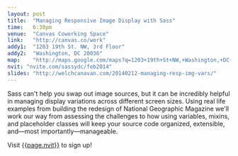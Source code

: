 ```yaml
---
layout: post
title:  "Managing Responsive Image Display with Sass"
time:   6:30pm
venue:  "Canvas Coworking Space"
link:   "http://canvas.co/work"
addy1:  "1203 19th St. NW, 3rd Floor"
addy2:  "Washington, DC 20036"
map:    "http://maps.google.com/maps?q=1203+19th+St+NW,+Washington,+DC+20036"
nvit: "nvite.com/sassydc/feb2014"
slides: "http://welchcanavan.com/20140212-managing-resp-img-vars/"
---
```


Sass can't help you swap out image sources, but it can be incredibly helpful in managing display variations across different screen sizes. Using real life examples from building the redesign of National Geographic Magazine we'll work our way from assessing the challenges to how using variables, mixins, and placeholder classes will keep your source code organized, extensible, and—most importantly—manageable.

Visit [{{page.nvit}}](http://{{page.nvit}}) to sign up!
